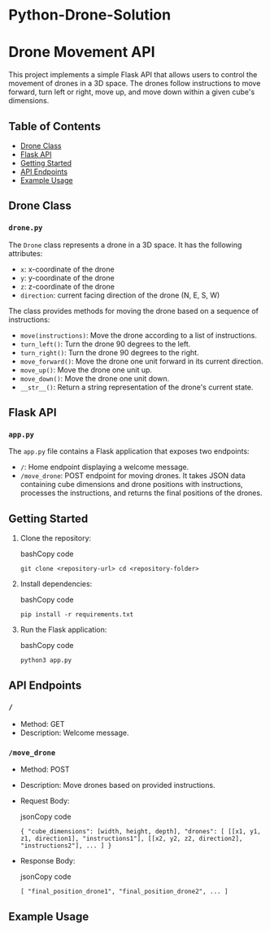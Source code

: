 # Python-Drone-Solution
Drone Movement API
==================

This project implements a simple Flask API that allows users to control the movement of drones in a 3D space. The drones follow instructions to move forward, turn left or right, move up, and move down within a given cube's dimensions.

Table of Contents
-----------------

-   [Drone Class](https://chat.openai.com/c/ca098e1e-79a8-4de7-95af-b263b82ff4af#drone-class)
-   [Flask API](https://chat.openai.com/c/ca098e1e-79a8-4de7-95af-b263b82ff4af#flask-api)
-   [Getting Started](https://chat.openai.com/c/ca098e1e-79a8-4de7-95af-b263b82ff4af#getting-started)
-   [API Endpoints](https://chat.openai.com/c/ca098e1e-79a8-4de7-95af-b263b82ff4af#api-endpoints)
-   [Example Usage](https://chat.openai.com/c/ca098e1e-79a8-4de7-95af-b263b82ff4af#example-usage)

Drone Class
-----------

### `drone.py`

The `Drone` class represents a drone in a 3D space. It has the following attributes:

-   `x`: x-coordinate of the drone
-   `y`: y-coordinate of the drone
-   `z`: z-coordinate of the drone
-   `direction`: current facing direction of the drone (N, E, S, W)

The class provides methods for moving the drone based on a sequence of instructions:

-   `move(instructions)`: Move the drone according to a list of instructions.
-   `turn_left()`: Turn the drone 90 degrees to the left.
-   `turn_right()`: Turn the drone 90 degrees to the right.
-   `move_forward()`: Move the drone one unit forward in its current direction.
-   `move_up()`: Move the drone one unit up.
-   `move_down()`: Move the drone one unit down.
-   `__str__()`: Return a string representation of the drone's current state.

Flask API
---------

### `app.py`

The `app.py` file contains a Flask application that exposes two endpoints:

-   `/`: Home endpoint displaying a welcome message.
-   `/move_drone`: POST endpoint for moving drones. It takes JSON data containing cube dimensions and drone positions with instructions, processes the instructions, and returns the final positions of the drones.

Getting Started
---------------

1.  Clone the repository:

    bashCopy code

    `git clone <repository-url>
    cd <repository-folder>`

2.  Install dependencies:

    bashCopy code

    `pip install -r requirements.txt`

3.  Run the Flask application:

    bashCopy code

    `python3 app.py`

API Endpoints
-------------

### `/`

-   Method: GET
-   Description: Welcome message.

### `/move_drone`

-   Method: POST
-   Description: Move drones based on provided instructions.
-   Request Body:

    jsonCopy code

    `{
      "cube_dimensions": [width, height, depth],
      "drones": [
        [[x1, y1, z1, direction1], "instructions1"],
        [[x2, y2, z2, direction2], "instructions2"],
        ...
      ]
    }`

-   Response Body:

    jsonCopy code

    `[
      "final_position_drone1",
      "final_position_drone2",
      ...
    ]`

Example Usage
-------------
